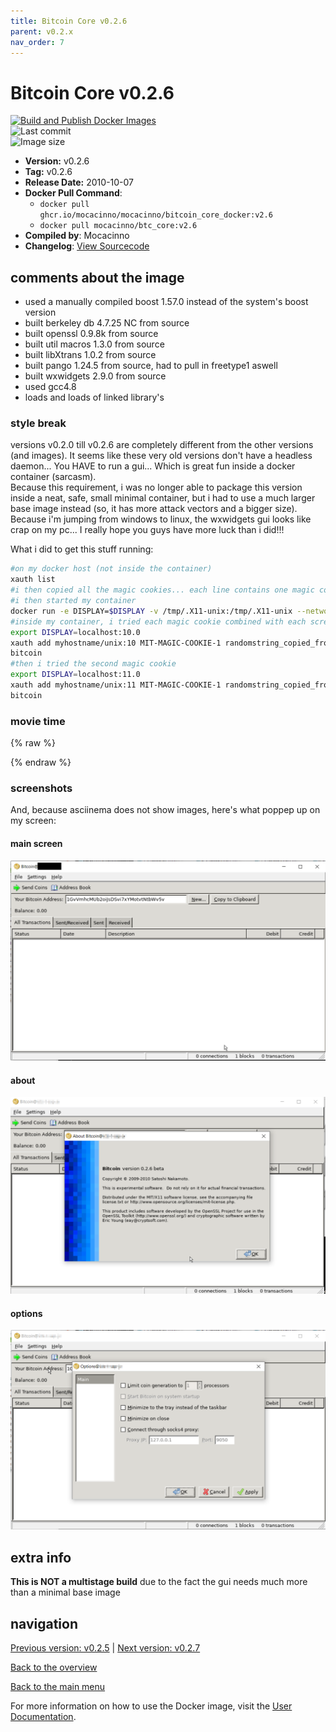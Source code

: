 ```yaml
---
title: Bitcoin Core v0.2.6
parent: v0.2.x
nav_order: 7
---
```


# Bitcoin Core v0.2.6

[![Build and Publish Docker Images](https://github.com/mocacinno/bitcoin_core_docker/actions/workflows/build-and-publish.yml/badge.svg?branch=v2.6)](https://github.com/mocacinno/bitcoin_core_docker/actions/workflows/build-and-publish.yml)  
![Last commit](https://badgen.net/github/last-commit/mocacinno/bitcoin_core_docker/v2.6)  
![Image size](https://badgen.net/docker/size/mocacinno/btc_core/v2.6?color=green)  

- **Version:** v0.2.6
- **Tag:** v0.2.6
- **Release Date:** 2010-10-07
- **Docker Pull Command**:
  - `docker pull ghcr.io/mocacinno/mocacinno/bitcoin_core_docker:v2.6`
  - `docker pull mocacinno/btc_core:v2.6`
- **Compiled by**: Mocacinno
- **Changelog**: [View Sourcecode](https://github.com/bitcoin/bitcoin/tree/v0.2.6)

## comments about the image

- used a manually compiled boost 1.57.0 instead of the system's boost version
- built berkeley db 4.7.25 NC from source
- built openssl 0.9.8k from source
- built util macros 1.3.0 from source
- built libXtrans 1.0.2 from source
- built pango 1.24.5 from source, had to pull in freetype1 aswell
- built wxwidgets 2.9.0 from source
- used gcc4.8
- loads and loads of linked library's

### style break

versions v0.2.0 till v0.2.6 are completely different from the other versions (and images).
It seems like these very old versions don't have a headless daemon... You HAVE to run a gui... Which is great fun inside a docker container (sarcasm).  
Because this requirement, i was no longer able to package this version inside a neat, safe, small minimal container, but i had to use a much larger base image instead (so, it has more attack vectors and a bigger size). Because i'm jumping from windows to linux, the wxwidgets gui looks like crap on my pc... I really hope you guys have more luck than i did!!!

What i did to get this stuff running:

```bash
#on my docker host (not inside the container)
xauth list
#i then copied all the magic cookies... each line contains one magic cookie, corresponding to one screen!!!
#i then started my container
docker run -e DISPLAY=$DISPLAY -v /tmp/.X11-unix:/tmp/.X11-unix --network=host --entrypoint /bin/bash -it mocacinno/btc_core:v2.6
#inside my container, i tried each magic cookie combined with each screen... So for example this was one of my tries:
export DISPLAY=localhost:10.0
xauth add myhostname/unix:10 MIT-MAGIC-COOKIE-1 randomstring_copied_from_first_step
bitcoin
#then i tried the second magic cookie
export DISPLAY=localhost:11.0
xauth add myhostname/unix:11 MIT-MAGIC-COOKIE-1 randomstring_copied_from_first_step
bitcoin
```

### movie time

{% raw %}
<link rel="stylesheet" href="https://mocacinno.com/asciinema-player.css">
   <div id="fullnode"></div>
   <script src="https://mocacinno.com/asciinema-player.min.js"></script>
   <script>
      AsciinemaPlayer.create('./casts/v0.2.6.cast', document.getElementById('fullnode'));
   </script>
{% endraw %}

### screenshots

And, because asciinema does not show images, here's what poppep up on my screen:

#### main screen

![v0.2.6 gui screencap main screen](./images/v0.2.6_1.png)

#### about

![v0.2.6 gui screencap about screen](./images/v0.2.6_2.png)

#### options

![v0.2.6 gui screencap options screen](./images/v0.2.6_3.png)

## extra info

**This is NOT a multistage build** due to the fact the gui needs much more than a minimal base image

## navigation

[Previous version: v0.2.5](./v2.5.md) | [Next version: v0.2.7](./v2.7.md)

[Back to the overview](./)

[Back to the main menu](../)

For more information on how to use the Docker image, visit the [User Documentation](../userdocs/).
